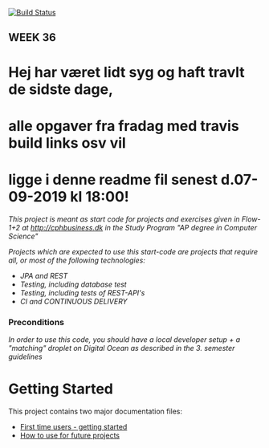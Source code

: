 [![Build Status](https://travis-ci.org/anirml/rest-jpa-devops-startcode.svg?branch=master)](https://travis-ci.org/anirml/rest-jpa-devops-startcode)

## WEEK 36

# Hej har været lidt syg og haft travlt de sidste dage,
# alle opgaver fra fradag med travis build links osv vil
# ligge i denne readme fil senest d.07-09-2019 kl 18:00!













*This project is meant as start code for projects and exercises given in Flow-1+2 at http://cphbusiness.dk in the Study Program "AP degree in Computer Science"*

*Projects which are expected to use this start-code are projects that require all, or most of the following technologies:*
 - *JPA and REST*
- *Testing, including database test*
- *Testing, including tests of REST-API's*
- *CI and CONTINUOUS DELIVERY*

### Preconditions
*In order to use this code, you should have a local developer setup + a "matching" droplet on Digital Ocean as described in the 3. semester guidelines* 
# Getting Started

This project contains two major documentation files: 
 - [First time users - getting started](README_proof_of_concept.md)
 - [How to use for future projects](README_how_to_use.md)
